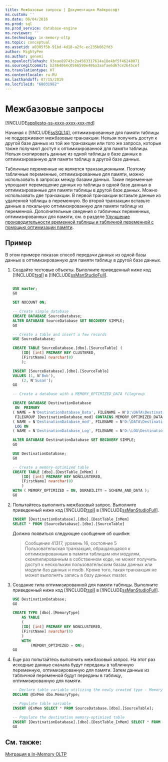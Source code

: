 ```yaml
---
title: Межбазовые запросы | Документация Майкрософт
ms.custom: ''
ms.date: 08/04/2016
ms.prod: sql
ms.prod_service: database-engine
ms.reviewer: ''
ms.technology: in-memory-oltp
ms.topic: conceptual
ms.assetid: a0305f5b-91bd-4d18-a2fc-ec235b062fd3
author: MightyPen
ms.author: genemi
ms.openlocfilehash: 93eae89743c2a4563317614a18e4bf5f46248071
ms.sourcegitcommit: b2464064c0566590e486a3aafae6d67ce2645cef
ms.translationtype: HT
ms.contentlocale: ru-RU
ms.lasthandoff: 07/15/2019
ms.locfileid: "68031982"
---
```

# <a name="cross-database-queries"></a>Межбазовые запросы
[!INCLUDE[appliesto-ss-xxxx-xxxx-xxx-md](../../includes/appliesto-ss-xxxx-xxxx-xxx-md.md)]

  Начиная с [!INCLUDE[ssSQL14](../../includes/sssql14-md.md)], оптимизированные для памяти таблицы не поддерживают межбазовые транзакции. Нельзя получить доступ к другой базе данных из той же транзакции или того же запроса, которые также получают доступ к оптимизированной для памяти таблицы. Нельзя скопировать данные из одной таблицы в базе данных в оптимизированную для памяти таблицу в другой базе данных.  
  
 Табличные переменные не является транзакционными. Поэтому табличные переменные, оптимизированные для памяти, можно использовать в запросах между базами данных. Такие переменные упрощают перемещение данных из таблицы в одной базе данных в оптимизированные для памяти таблицы в другой базе данных. Можно использовать две транзакции. В первой транзакции вставьте данные из удаленной таблицы в переменную. Во второй транзакции вставьте данные в локальную оптимизированную для памяти таблицу из переменной.  Дополнительные сведения о табличных переменных, оптимизированных для памяти, см. в разделе [Улучшение производительности временной таблицы и табличной переменной с помощью оптимизации памяти](../../relational-databases/in-memory-oltp/faster-temp-table-and-table-variable-by-using-memory-optimization.md).
  
## <a name="example"></a>Пример
В этом примере показан способ передачи данных из одной базы данных в оптимизированную для памяти таблицу в другой базе данных.

1. Создайте тестовые объекты.  Выполните приведенный ниже код [!INCLUDE[tsql](../../includes/tsql-md.md)] в [!INCLUDE[ssManStudioFull](../../includes/ssmanstudiofull-md.md)].  

    ```sql

    USE master;
    GO
    
    SET NOCOUNT ON;
    
    -- Create simple database
    CREATE DATABASE SourceDatabase;
    ALTER DATABASE SourceDatabase SET RECOVERY SIMPLE;
    GO

    -- Create a table and insert a few records
    USE SourceDatabase;
    
    CREATE TABLE SourceDatabase.[dbo].[SourceTable] (
        [ID] [int] PRIMARY KEY CLUSTERED,
        [FirstName] nvarchar(8)
        );
    
    INSERT [SourceDatabase].[dbo].[SourceTable]
    VALUES (1, N'Bob'),
        (2, N'Susan');
    GO

    -- Create a database with a MEMORY_OPTIMIZED_DATA filegroup

    CREATE DATABASE DestinationDatabase
     ON  PRIMARY 
    ( NAME = N'DestinationDatabase_Data', FILENAME = N'D:\DATA\DestinationDatabase_Data.mdf',   SIZE = 8MB), 
     FILEGROUP [DestinationDatabase_mod] CONTAINS MEMORY_OPTIMIZED_DATA  DEFAULT
    ( NAME = N'DestinationDatabase_mod', FILENAME = N'D:\DATA\DestinationDatabase_mod', MAXSIZE = UNLIMITED)
     LOG ON 
    ( NAME = N'DestinationDatabase_Log', FILENAME = N'D:\LOG\DestinationDatabase_Log.ldf', SIZE = 8MB);
    
    ALTER DATABASE DestinationDatabase SET RECOVERY SIMPLE;
    GO
    
    USE DestinationDatabase;
    GO

    -- Create a memory-optimized table
    CREATE TABLE [dbo].[DestTable_InMem] (
        [ID] [int] PRIMARY KEY NONCLUSTERED,
        [FirstName] nvarchar(8)
        )
    WITH ( MEMORY_OPTIMIZED = ON, DURABILITY = SCHEMA_AND_DATA );
    GO
    ```

2.  Попытайтесь выполнить межбазовый запрос. Выполните приведенный ниже код [!INCLUDE[tsql](../../includes/tsql-md.md)] в [!INCLUDE[ssManStudioFull](../../includes/ssmanstudiofull-md.md)].
  
    ```sql  
    INSERT [DestinationDatabase].[dbo].[DestTable_InMem]
    SELECT * FROM [SourceDatabase].[dbo].[SourceTable]
    ```  

    Должно появиться следующее сообщение об ошибке:
    > Сообщение 41317, уровень 16, состояние 5  
    > Пользовательская транзакция, обращающаяся к оптимизированным в памяти таблицам или модулям, скомпилированным в собственном коде, не может получить доступ к нескольким пользовательским базам данных или модели баз данных и msdb. Кроме того, такая транзакция не может выполнять запись в базу данных master.

3.  Создание типа оптимизированной для памяти таблицы.  Выполните приведенный ниже код [!INCLUDE[tsql](../../includes/tsql-md.md)] в [!INCLUDE[ssManStudioFull](../../includes/ssmanstudiofull-md.md)].

    ```sql
    USE DestinationDatabase;
    GO
    
    CREATE TYPE [dbo].[MemoryType]  
        AS TABLE  
        (  
        [ID] [int] PRIMARY KEY NONCLUSTERED,
        [FirstName] nvarchar(8)
        )  
        WITH  
            (MEMORY_OPTIMIZED = ON);  
    GO
    ```

4.  Еще раз попытайтесь выполнить межбазовый запрос.  На этот раз исходные данные сначала будут переданы в табличную переменную, оптимизированную для памяти.  Затем данные из табличной переменной будут переданы в таблицу, оптимизированную для памяти.
    ```sql
    -- Declare table variable utilizing the newly created type - MemoryType
    DECLARE @InMem dbo.MemoryType;
    
    -- Populate table variable
    INSERT @InMem SELECT * FROM SourceDatabase.[dbo].[SourceTable];
    
    -- Populate the destination memory-optimized table
    INSERT [DestinationDatabase].[dbo].[DestTable_InMem] SELECT * FROM @InMem;
    GO 
    ```
   
## <a name="see-also"></a>См. также:  
 [Миграция в In-Memory OLTP](../../relational-databases/in-memory-oltp/migrating-to-in-memory-oltp.md)  
  
  
